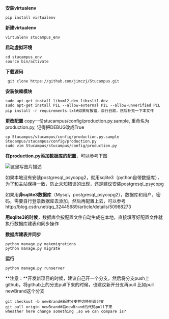 **安装virtualenv**
```
pip install virtualenv
```

**新建virtualenv**

```
virtualenv stucampus_env
```
**启动虚拟环境**
```
cd stucampus_env
source bin/activate 
```

**下载源码**

```
 git clone https://github.com/jimczj/Stucampus.git
```

**安装依赖模块** 

```
sudo apt-get install libxml2-dev libxslt1-dev
sudo apt-get install PIL --allow-external PIL --allow-unverified PIL
pip install -r requirements.txt#如果有报错，自行谷歌，然后补充一下本文件
```
**更改配置**
copy一份stucampus/config/production.py.sample, 重命名为
production.py, 记得把DEBUG改成True

```
cp Stucampus/stucampus/config/production.py.sample Stucampus/stucampus/config/production.py
sudo vim Stucampus/stucampus/config/production.py
```
**在production.py添加数据库的配置**，可以参考下图

![这里写图片描述](http://img.blog.csdn.net/20160501014257812)

如果本地没有安装postgresql_psycopg2，就用sqlite3（python自带数据库），为了和主站保持一致，防止未知错误的出现，还是建议安装postgresql_psycopg

如果用**非sqlite3数据库**（Mysql，postgresql_psycopg2），数据库和用户，密码，需要自行登录数据库去添加，然后再配置上去，可以参考http://blog.csdn.net/qq_32445689/article/details/50988273

**用sqlite3的时候**，数据库会按配置文件自动生成在本地，直接填写好配置文件就执行数据库建表和同步操作

**数据库建表并同步**

```
python manage.py makemigrations
python manage.py migrate
```
**运行**

```
python manage.py runserver
```

**注意：**开发新项目的时候，建议自己开一个分支，然后将分支push上github，将github上的分支pull下来的时候，也建议新开分支再pull
比如pull newBrand这个分支

```
git checkout -b newBrand#新建分支并切换到该分支
git pull origin newBrand#将newBrand的代码pull下来
wheather here change something ,so we can compare is?
```


